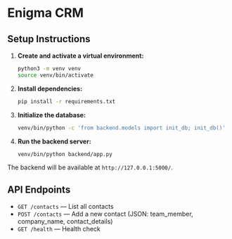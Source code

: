 # Enigma CRM

## Setup Instructions

1. **Create and activate a virtual environment:**
   ```sh
   python3 -m venv venv
   source venv/bin/activate
   ```

2. **Install dependencies:**
   ```sh
   pip install -r requirements.txt
   ```

3. **Initialize the database:**
   ```sh
   venv/bin/python -c 'from backend.models import init_db; init_db()'
   ```

4. **Run the backend server:**
   ```sh
   venv/bin/python backend/app.py
   ```

The backend will be available at `http://127.0.0.1:5000/`.

## API Endpoints

- `GET /contacts` — List all contacts
- `POST /contacts` — Add a new contact (JSON: team_member, company_name, contact_details)
- `GET /health` — Health check
